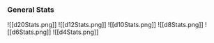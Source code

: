 
### General Stats

![[d20Stats.png]]
![[d12Stats.png]]
![[d10Stats.png]]
![[d8Stats.png]]
![[d6Stats.png]]
![[d4Stats.png]]